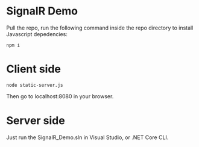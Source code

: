 # SignalR Demo

Pull the repo, run the following command inside the repo directory to install Javascript depedencies:
```
npm i
```

# Client side
```
node static-server.js
```

Then go to localhost:8080 in your browser.

# Server side
Just run the SignalR_Demo.sln in Visual Studio, or .NET Core CLI.
